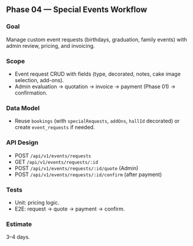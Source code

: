 ## Phase 04 — Special Events Workflow

### Goal
Manage custom event requests (birthdays, graduation, family events) with admin review, pricing, and invoicing.

### Scope
- Event request CRUD with fields (type, decorated, notes, cake image selection, add-ons).
- Admin evaluation → quotation → invoice → payment (Phase 01) → confirmation.

### Data Model
- Reuse `bookings` (with `specialRequests`, `addOns`, `hallId` decorated) or create `event_requests` if needed.

### API Design
- POST `/api/v1/events/requests`
- GET  `/api/v1/events/requests/:id`
- POST `/api/v1/events/requests/:id/quote` (Admin)
- POST `/api/v1/events/requests/:id/confirm` (after payment)

### Tests
- Unit: pricing logic.
- E2E: request → quote → payment → confirm.

### Estimate
3–4 days.


